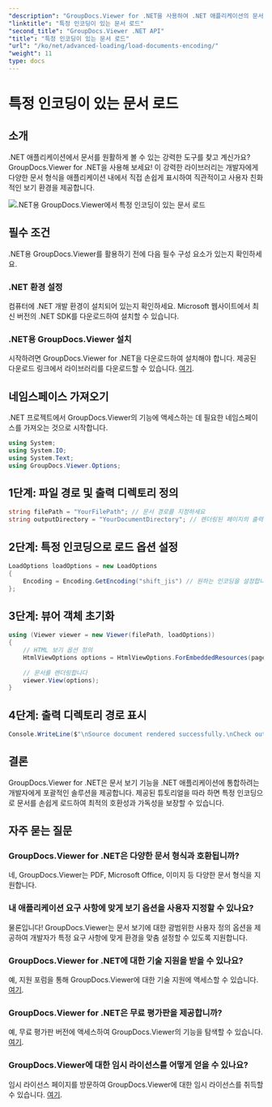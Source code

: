 ```yaml
---
"description": "GroupDocs.Viewer for .NET을 사용하여 .NET 애플리케이션의 문서 보기 기능을 향상시키세요. 특정 인코딩으로 문서를 손쉽게 불러오고 보기 환경을 맞춤 설정할 수 있습니다."
"linktitle": "특정 인코딩이 있는 문서 로드"
"second_title": "GroupDocs.Viewer .NET API"
"title": "특정 인코딩이 있는 문서 로드"
"url": "/ko/net/advanced-loading/load-documents-encoding/"
"weight": 11
type: docs
---
```

# 특정 인코딩이 있는 문서 로드

## 소개
.NET 애플리케이션에서 문서를 원활하게 볼 수 있는 강력한 도구를 찾고 계신가요? GroupDocs.Viewer for .NET을 사용해 보세요! 이 강력한 라이브러리는 개발자에게 다양한 문서 형식을 애플리케이션 내에서 직접 손쉽게 표시하여 직관적이고 사용자 친화적인 보기 환경을 제공합니다.

![.NET용 GroupDocs.Viewer에서 특정 인코딩이 있는 문서 로드](/viewer/advanced-loading/load-documents-specific-encoding-img.png)

## 필수 조건
.NET용 GroupDocs.Viewer를 활용하기 전에 다음 필수 구성 요소가 있는지 확인하세요.
### .NET 환경 설정
컴퓨터에 .NET 개발 환경이 설치되어 있는지 확인하세요. Microsoft 웹사이트에서 최신 버전의 .NET SDK를 다운로드하여 설치할 수 있습니다.
### .NET용 GroupDocs.Viewer 설치
시작하려면 GroupDocs.Viewer for .NET을 다운로드하여 설치해야 합니다. 제공된 다운로드 링크에서 라이브러리를 다운로드할 수 있습니다. [여기](https://releases.groupdocs.com/viewer/net/).

## 네임스페이스 가져오기
.NET 프로젝트에서 GroupDocs.Viewer의 기능에 액세스하는 데 필요한 네임스페이스를 가져오는 것으로 시작합니다.
```csharp
using System;
using System.IO;
using System.Text;
using GroupDocs.Viewer.Options;
```

## 1단계: 파일 경로 및 출력 디렉토리 정의
```csharp
string filePath = "YourFilePath"; // 문서 경로를 지정하세요
string outputDirectory = "YourDocumentDirectory"; // 렌더링된 페이지의 출력 디렉토리를 정의합니다.
```
## 2단계: 특정 인코딩으로 로드 옵션 설정
```csharp
LoadOptions loadOptions = new LoadOptions
{
    Encoding = Encoding.GetEncoding("shift_jis") // 원하는 인코딩을 설정합니다(예: shift_jis)
};
```
## 3단계: 뷰어 객체 초기화
```csharp
using (Viewer viewer = new Viewer(filePath, loadOptions))
{
    // HTML 보기 옵션 정의
    HtmlViewOptions options = HtmlViewOptions.ForEmbeddedResources(pageFilePathFormat);
    
    // 문서를 렌더링합니다
    viewer.View(options);
}
```
## 4단계: 출력 디렉토리 경로 표시
```csharp
Console.WriteLine($"\nSource document rendered successfully.\nCheck output in {outputDirectory}.");
```

## 결론
GroupDocs.Viewer for .NET은 문서 보기 기능을 .NET 애플리케이션에 통합하려는 개발자에게 포괄적인 솔루션을 제공합니다. 제공된 튜토리얼을 따라 하면 특정 인코딩으로 문서를 손쉽게 로드하여 최적의 호환성과 가독성을 보장할 수 있습니다.
## 자주 묻는 질문
### GroupDocs.Viewer for .NET은 다양한 문서 형식과 호환됩니까?
네, GroupDocs.Viewer는 PDF, Microsoft Office, 이미지 등 다양한 문서 형식을 지원합니다.
### 내 애플리케이션 요구 사항에 맞게 보기 옵션을 사용자 지정할 수 있나요?
물론입니다! GroupDocs.Viewer는 문서 보기에 대한 광범위한 사용자 정의 옵션을 제공하여 개발자가 특정 요구 사항에 맞게 환경을 맞춤 설정할 수 있도록 지원합니다.
### GroupDocs.Viewer for .NET에 대한 기술 지원을 받을 수 있나요?
예, 지원 포럼을 통해 GroupDocs.Viewer에 대한 기술 지원에 액세스할 수 있습니다. [여기](https://forum.groupdocs.com/c/viewer/9).
### GroupDocs.Viewer for .NET은 무료 평가판을 제공합니까?
예, 무료 평가판 버전에 액세스하여 GroupDocs.Viewer의 기능을 탐색할 수 있습니다. [여기](https://releases.groupdocs.com/).
### GroupDocs.Viewer에 대한 임시 라이선스를 어떻게 얻을 수 있나요?
임시 라이선스 페이지를 방문하여 GroupDocs.Viewer에 대한 임시 라이선스를 취득할 수 있습니다. [여기](https://purchase.groupdocs.com/temporary-license/).